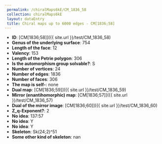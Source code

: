 ```yaml
--- 
 permalink: /chiralMaps6kE/CM_1836_58 
 collection: chiralMaps6kE
 layout: dataEntry
 title: Chiral maps up to 6000 edges - CM[1836;58]
---
```


- **ID**: [CM[1836;58]]({{ site.url }}/test/CM_1836_58)
- **Genus of the underlying surface**: 754
- **Length of the face**: 12
- **Valency**: 153
- **Length of the Petrie polygon**: 306
- **Is the automorphism group solvable?**: S
- **Number of vertices**: 24
- **Number of edges**: 1836
- **Number of faces**: 306
- **The map is self-**: none
- **Dual map**: [CM[1836;59]]({{ site.url }}/test/CM_1836_59)
- **Mirror (enantihomorphic) map**: [CM[1836;57]]({{ site.url }}/test/CM_1836_57)
- **Dual of the mirror image**: [CM[1836;60]]({{ site.url }}/test/CM_1836_60)
- **Z_q-Exponent?**: 2
- **No idea**:  137:57
- **No idea**: Y
- **No idea**: Y
- **Skeleton**: Sk(24;2)^51
- **Some other kind of skeleton**: nan
